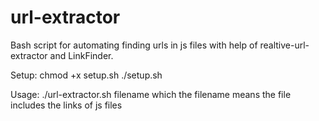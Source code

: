 # url-extractor
Bash script for automating finding urls in js files with help of realtive-url-extractor and LinkFinder.

Setup: chmod +x setup.sh
./setup.sh

Usage: ./url-extractor.sh filename
which the filename means the file includes the links of js files
